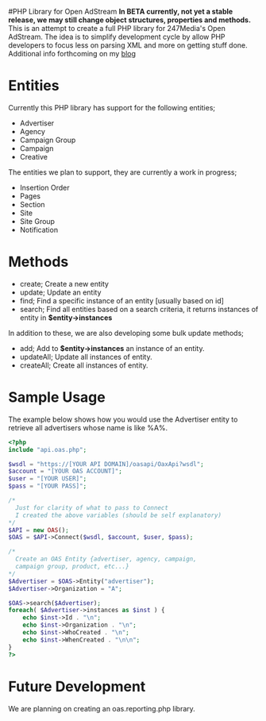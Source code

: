 #PHP Library for Open AdStream
**In BETA currently, not yet a stable release, we may still change object structures, properties and methods.** This is an attempt to create a full PHP library for 247Media's Open AdStream. The idea is to simplify development cycle by allow PHP developers to focus less on parsing XML and more on getting stuff done. Additional info forthcoming on my [blog](http://openadstream.blogspot.com/)

Entities
========
Currently this PHP library has support for the following entities;
* Advertiser
* Agency
* Campaign Group
* Campaign
* Creative

The entities we plan to support, they are currently a work in progress;
* Insertion Order
* Pages
* Section
* Site
* Site Group
* Notification

Methods
=======
* create; Create a new entity
* update; Update an entity
* find; Find a specific instance of an entity [usually based on id]
* search; Find all entities based on a search criteria, it returns instances of entity in **$entity->instances**

In addition to these, we are also developing some bulk update methods;
* add; Add to **$entity->instances** an instance of an entity.
* updateAll; Update all instances of entity.
* createAll; Create all instances of entity.

Sample Usage
============ 
The example below shows how you would use the Advertiser entity to retrieve all advertisers whose name is like %A%.

```PHP
<?php
include "api.oas.php";

$wsdl = "https://[YOUR API DOMAIN]/oasapi/OaxApi?wsdl";
$account = "[YOUR OAS ACCOUNT]";
$user = "[YOUR USER]";
$pass = "[YOUR PASS]";

/* 
  Just for clarity of what to pass to Connect
  I created the above variables (should be self explanatory)
*/
$API = new OAS();
$OAS = $API->Connect($wsdl, $account, $user, $pass);

/* 
  Create an OAS Entity {advertiser, agency, campaign, 
  campaign group, product, etc...}
*/
$Advertiser = $OAS->Entity("advertiser");
$Advertiser->Organization = "A";

$OAS->search($Advertiser);
foreach( $Advertiser->instances as $inst ) {
	echo $inst->Id . "\n";
	echo $inst->Organization . "\n";
	echo $inst->WhoCreated . "\n";
	echo $inst->WhenCreated . "\n\n";
}
?>
```

Future Development
==================
We are planning on creating an oas.reporting.php library.